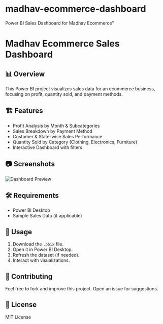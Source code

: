 # madhav-ecommerce-dashboard
Power BI Sales Dashboard for Madhav Ecommerce"
# Madhav Ecommerce Sales Dashboard

## 📊 Overview
This Power BI project visualizes sales data for an ecommerce business, focusing on profit, quantity sold, and payment methods.

## 🏗 Features
- Profit Analysis by Month & Subcategories
- Sales Breakdown by Payment Method
- Customer & State-wise Sales Performance
- Quantity Sold by Category (Clothing, Electronics, Furniture)
- Interactive Dashboard with filters

## 📷 Screenshots
![Dashboard Preview](screenshots/dashboard.png)

## 🛠 Requirements
- Power BI Desktop
- Sample Sales Data (if applicable)

## 🚀 Usage
1. Download the `.pbix` file.
2. Open it in Power BI Desktop.
3. Refresh the dataset (if needed).
4. Interact with visualizations.

## 🤝 Contributing
Feel free to fork and improve this project. Open an issue for suggestions.

## 📜 License
MIT License
